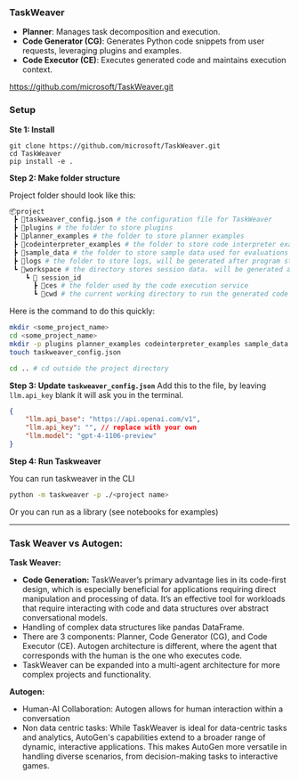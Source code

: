 ### TaskWeaver

- **Planner**: Manages task decomposition and execution.
- **Code Generator (CG)**: Generates Python code snippets from user requests, leveraging plugins and examples.
- **Code Executor (CE)**: Executes generated code and maintains execution context.

https://github.com/microsoft/TaskWeaver.git


### Setup

**Ste 1: Install**
```
git clone https://github.com/microsoft/TaskWeaver.git
cd TaskWeaver
pip install -e . 
```


**Step 2: Make folder structure**

Project folder should look like this:
```bash
📦project
 ┣ 📜taskweaver_config.json # the configuration file for TaskWeaver
 ┣ 📂plugins # the folder to store plugins
 ┣ 📂planner_examples # the folder to store planner examples
 ┣ 📂codeinterpreter_examples # the folder to store code interpreter examples
 ┣ 📂sample_data # the folder to store sample data used for evaluations
 ┣ 📂logs # the folder to store logs, will be generated after program starts
 ┗ 📂workspace # the directory stores session data， will be generated after program starts
    ┗ 📂 session_id 
      ┣ 📂ces # the folder used by the code execution service
      ┗ 📂cwd # the current working directory to run the generated code
```

Here is the command to do this quickly:
```bash
mkdir <some_project_name>
cd <some_project_name>
mkdir -p plugins planner_examples codeinterpreter_examples sample_data logs workspace/session_id/ces workspace/session_id/cwd
touch taskweaver_config.json

cd .. # cd outside the project directory
```

**Step 3: Update `taskweaver_config.json`**
Add this to the file, by leaving `llm.api_key` blank it will ask you in the terminal.
```json
{
    "llm.api_base": "https://api.openai.com/v1",
    "llm.api_key": "", // replace with your own
    "llm.model": "gpt-4-1106-preview"
}
```

**Step 4: Run Taskweaver**

You can run taskweaver in the CLI
```bash
python -m taskweaver -p ./<project name>
```

Or you can run as a library (see notebooks for examples)

----

### Task Weaver vs Autogen:


**Task Weaver:**

- **Code Generation:** TaskWeaver’s primary advantage lies in its code-first design, which is especially beneficial for applications requiring direct manipulation and processing of data. It’s an effective tool for workloads that require interacting with code and data structures over abstract conversational models.
- Handling of complex data structures like pandas DataFrame.
- There are 3 components: Planner, Code Generator (CG), and Code Executor (CE). Autogen architecture is different, where the agent that corresponds with the human is the one who executes code. 
- TaskWeaver can be expanded into a multi-agent architecture for more complex projects and functionality.
 
**Autogen:**
- Human-AI Collaboration: Autogen allows for human interaction within a conversation
- Non data centric tasks: While TaskWeaver is ideal for data-centric tasks and analytics, AutoGen's capabilities extend to a broader range of dynamic, interactive applications. This makes AutoGen more versatile in handling diverse scenarios, from decision-making tasks to interactive games.